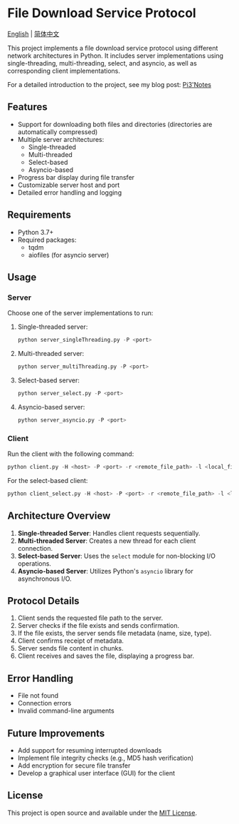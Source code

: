 # File Download Service Protocol

[English](README.md) | [简体中文](README_CN.md)

This project implements a file download service protocol using different network architectures in Python. It includes server implementations using single-threading, multi-threading, select, and asyncio, as well as corresponding client implementations.

For a detailed introduction to the project, see my blog post: [Pi3'Notes](https://blog.pi3.fun/post/2023/12/%E4%B8%8D%E5%90%8C%E7%BD%91%E7%BB%9C%E6%9E%B6%E6%9E%84%E4%B8%8B%E6%96%87%E4%BB%B6%E4%B8%8B%E8%BD%BD%E6%9C%8D%E5%8A%A1%E5%8D%8F%E8%AE%AE%E8%AE%BE%E8%AE%A1/)

## Features

- Support for downloading both files and directories (directories are automatically compressed)
- Multiple server architectures:
  - Single-threaded
  - Multi-threaded
  - Select-based
  - Asyncio-based
- Progress bar display during file transfer
- Customizable server host and port
- Detailed error handling and logging

## Requirements

- Python 3.7+
- Required packages:
  - tqdm
  - aiofiles (for asyncio server)

## Usage

### Server

Choose one of the server implementations to run:

1. Single-threaded server:
   ```python
   python server_singleThreading.py -P <port>
   ```

2. Multi-threaded server:
   ```python
   python server_multiThreading.py -P <port>
   ```

3. Select-based server:
   ```python
   python server_select.py -P <port>
   ```

4. Asyncio-based server:
   ```python
   python server_asyncio.py -P <port>
   ```

### Client

Run the client with the following command:
```python
python client.py -H <host> -P <port> -r <remote_file_path> -l <local_file_path>
```

For the select-based client:
```python
python client_select.py -H <host> -P <port> -r <remote_file_path> -l <local_file_path>
```

## Architecture Overview

1. **Single-threaded Server**: Handles client requests sequentially.
2. **Multi-threaded Server**: Creates a new thread for each client connection.
3. **Select-based Server**: Uses the `select` module for non-blocking I/O operations.
4. **Asyncio-based Server**: Utilizes Python's `asyncio` library for asynchronous I/O.

## Protocol Details

1. Client sends the requested file path to the server.
2. Server checks if the file exists and sends confirmation.
3. If the file exists, the server sends file metadata (name, size, type).
4. Client confirms receipt of metadata.
5. Server sends file content in chunks.
6. Client receives and saves the file, displaying a progress bar.

## Error Handling

- File not found
- Connection errors
- Invalid command-line arguments

## Future Improvements

- Add support for resuming interrupted downloads
- Implement file integrity checks (e.g., MD5 hash verification)
- Add encryption for secure file transfer
- Develop a graphical user interface (GUI) for the client

## License

This project is open source and available under the [MIT License](LICENSE).
